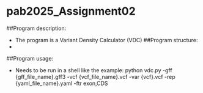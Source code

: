 # pab2025_Assignment02
##Program description:
- The program is a Variant Density Calculator (VDC) 
##Program structure:
- 
##Program usage:
- Needs to be run in a shell like the example:
python vdc.py -gff {gff_file_name}.gff3 -vcf {vcf_file_name}.vcf -var {vcf}.vcf -rep {yaml_file_name}.yaml -ftr exon,CDS